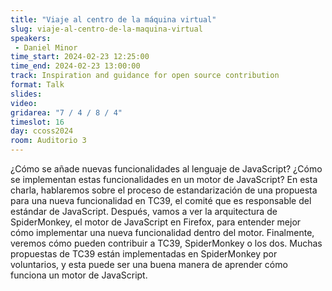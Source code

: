 ```yaml
---
title: "Viaje al centro de la máquina virtual"
slug: viaje-al-centro-de-la-maquina-virtual
speakers:
 - Daniel Minor
time_start: 2024-02-23 12:25:00
time_end: 2024-02-23 13:00:00
track: Inspiration and guidance for open source contribution
format: Talk
slides: 
video: 
gridarea: "7 / 4 / 8 / 4"
timeslot: 16
day: ccoss2024
room: Auditorio 3
---
```


¿Cómo se añade nuevas funcionalidades al lenguaje de JavaScript? ¿Cómo se implementan estas funcionalidades en un motor de JavaScript? En esta charla, hablaremos sobre el proceso de estandarización de una propuesta para una nueva funcionalidad en TC39, el comité que es responsable del estándar de JavaScript. Después, vamos a ver la arquitectura de SpiderMonkey, el motor de JavaScript en Firefox, para entender mejor cómo implementar una nueva funcionalidad dentro del motor. Finalmente, veremos cómo pueden contribuir a TC39, SpiderMonkey o los dos. Muchas propuestas de TC39 están implementadas en SpiderMonkey por voluntarios, y esta puede ser una buena manera de aprender cómo funciona un motor de JavaScript.